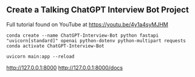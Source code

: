 ## Create a Talking ChatGPT Interview Bot Project

Full tutorial found on YouTube at https://youtu.be/4y1a4syMJHM

```shell
conda create --name ChatGPT-Interview-Bot python fastapi "uvicorn[standard]" openai python-dotenv python-multipart requests
conda activate ChatGPT-Interview-Bot

uvicorn main:app --reload
````

http://127.0.0.1:8000
http://127.0.0.1:8000/docs